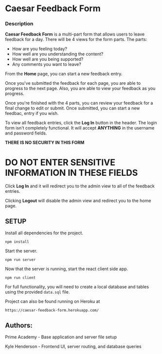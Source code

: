 # Caesar Feedback Form

### Description

**Caesar Feedback Form** is a multi-part form that allows users to leave feedback for a day. 
There will be 4 views for the form parts.
The parts:
- How are you feeling today?
- How well are you understanding the content?
- How well are you being supported?
- Any comments you want to leave?

From the **Home** page, you can start a new feedback entry. 

Once you've submitted the feedback for each page, you are able to progress
to the next page. Also, you are able to view your feedback as you progress.

Once you're finished with the 4 parts, you can review your feedback for a final change to edit or submit. Once submitted, you can start a new feedbac, entry if you wish. 

To view all feedback entries, click the **Log In** button in the header. 
The login form isn't completely functional. It will accept **ANYTHING** in the username and password fields. 

**THERE IS NO SECURITY IN THIS FORM**

# DO NOT ENTER SENSITIVE INFORMATION IN THESE FIELDS

Click **Log In** and it will redirect you to the admin view to all of the feedback entries. 

Clicking **Logout** will disable the admin view and redirect you to the home page. 

## SETUP

Install all dependencies for the project.

```
npm install
```

Start the server.

```
npm run server
```

Now that the server is running, start the react client side app.

```
npm run client
```

For full functionality, you will need to create a local database and tables using the provided `data.sql` file. 

Project can also be found running on Heroku at

```
https://caesar-feedback-form.herokuapp.com/
```

## Authors:

Prime Academy - Base application and server file setup

Kyle Henderson - Frontend UI, server routing, and database queries
